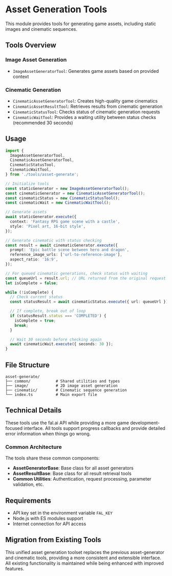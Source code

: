# Asset Generation Tools

This module provides tools for generating game assets, including static images and cinematic sequences.

## Tools Overview

### Image Asset Generation

- `ImageAssetGeneratorTool`: Generates game assets based on provided context

### Cinematic Generation

- `CinematicAssetGeneratorTool`: Creates high-quality game cinematics
- `CinematicAssetResultTool`: Retrieves results from cinematic generation
- `CinematicStatusTool`: Checks status of cinematic generation requests
- `CinematicWaitTool`: Provides a waiting utility between status checks (recommended 30 seconds)

## Usage

```typescript
import {
  ImageAssetGeneratorTool,
  CinematicAssetGeneratorTool,
  CinematicStatusTool,
  CinematicWaitTool,
} from './tools/asset-generate';

// Initialize tools
const staticGenerator = new ImageAssetGeneratorTool();
const cinematicGenerator = new CinematicAssetGeneratorTool();
const cinematicStatus = new CinematicStatusTool();
const cinematicWait = new CinematicWaitTool();

// Generate assets
await staticGenerator.execute({
  context: 'Fantasy RPG game scene with a castle',
  style: 'Pixel art, 16-bit style',
});

// Generate cinematic with status checking
const result = await cinematicGenerator.execute({
  prompt: 'Epic battle scene between hero and dragon',
  reference_image_urls: ['url-to-reference-image'],
  aspect_ratio: '16:9',
});

// For queued cinematic generations, check status with waiting
const queueUrl = result.url; // URL returned from the original request
let isComplete = false;

while (!isComplete) {
  // Check current status
  const statusResult = await cinematicStatus.execute({ url: queueUrl });

  // If complete, break out of loop
  if (statusResult.status === 'COMPLETED') {
    isComplete = true;
    break;
  }

  // Wait 30 seconds before checking again
  await cinematicWait.execute({ seconds: 30 });
}
```

## File Structure

```
asset-generate/
├── common/           # Shared utilities and types
├── image/            # 2D image asset generation
├── cinematic/        # Cinematic sequence generation
└── index.ts          # Main export file
```

## Technical Details

These tools use the fal.ai API while providing a more game development-focused interface. All tools support progress callbacks and provide detailed error information when things go wrong.

### Common Architecture

The tools share these common components:

- **AssetGeneratorBase**: Base class for all asset generators
- **AssetResultBase**: Base class for all result retrieval tools
- **Common Utilities**: Authentication, request processing, parameter validation, etc.

## Requirements

- API key set in the environment variable `FAL_KEY`
- Node.js with ES modules support
- Internet connection for API access

## Migration from Existing Tools

This unified asset generation toolset replaces the previous asset-generator and cinematic tools, providing a more consistent and extensible interface. All existing functionality is maintained while being enhanced with improved features.
